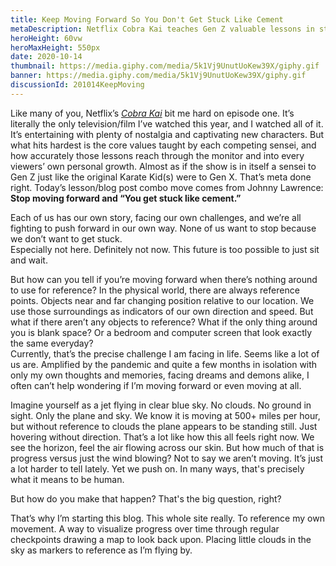 ```yaml
---
title: Keep Moving Forward So You Don't Get Stuck Like Cement
metaDescription: Netflix Cobra Kai teaches Gen Z valuable lessons in staying strong during the pandemic
heroHeight: 60vw
heroMaxHeight: 550px
date: 2020-10-14
thumbnail: https://media.giphy.com/media/5k1Vj9UnutUoKew39X/giphy.gif
banner: https://media.giphy.com/media/5k1Vj9UnutUoKew39X/giphy.gif
discussionId: 201014KeepMoving
---
```


Like many of you, Netflix’s [*Cobra Kai*](https://www.netflix.com/title/81002370) bit me hard on episode one. It’s literally the only television/film I’ve watched this year, and I watched all of it. It’s entertaining with plenty of nostalgia and captivating new characters. But what hits hardest is the core values taught by each competing sensei, and how accurately those lessons reach through the monitor and into every viewers’ own personal growth. Almost as if the show is in itself a sensei to Gen Z just like the original Karate Kid(s) were to Gen X. That’s meta done right. Today’s lesson/blog post combo move comes from Johnny Lawrence:  
**Stop moving forward and “You get stuck like cement.”**

Each of us has our own story, facing our own challenges, and we’re all fighting to push forward in our own way. None of us want to stop because we don’t want to get stuck.  
Especially not here. Definitely not now. This future is too possible to just sit and wait.

But how can you tell if you’re moving forward when there’s nothing around to use for reference? In the physical world, there are always reference points. Objects near and far changing position relative to our location. We use those surroundings as indicators of our own direction and speed. But what if there aren’t any objects to reference? What if the only thing around you is blank space? Or a bedroom and computer screen that look exactly the same everyday?  
Currently, that’s the precise challenge I am facing in life. Seems like a lot of us are. Amplified by the pandemic and quite a few months in isolation with only my own thoughts and memories, facing dreams and demons alike, I often can’t help wondering if I’m moving forward or even moving at all.

Imagine yourself as a jet flying in clear blue sky. No clouds. No ground in sight. Only the plane and sky. We know it is moving at 500+ miles per hour, but without reference to clouds the plane appears to be standing still. Just hovering without direction. That’s a lot like how this all feels right now. We see the horizon, feel the air flowing across our skin. But how much of that is progress versus just the wind blowing? Not to say we aren’t moving. It’s just a lot harder to tell lately. Yet we push on. In many ways, that's precisely what it means to be human.

But how do you make that happen? That's the big question, right?

That’s why I’m starting this blog. This whole site really. To reference my own movement. A way to visualize progress over time through regular checkpoints drawing a map to look back upon. Placing little clouds in the sky as markers to reference as I’m flying by.

